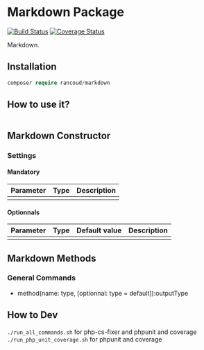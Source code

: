 # Markdown Package

[![Build Status](https://travis-ci.org/rancoud/Markdown.svg?branch=master)](https://travis-ci.org/rancoud/Markdown) [![Coverage Status](https://coveralls.io/repos/github/rancoud/Markdown/badge.svg?branch=master)](https://coveralls.io/github/rancoud/Markdown?branch=master)

Markdown.  

## Installation
```php
composer require rancoud/markdown
```

## How to use it?
```php

```

## Markdown Constructor
### Settings
#### Mandatory
| Parameter | Type | Description |
| --- | --- | --- |
|  |  |  |

#### Optionnals
| Parameter | Type | Default value | Description |
| --- | --- | --- | --- |
|  |  |  |  |

## Markdown Methods
### General Commands  
* method(name: type, [optionnal: type = default]):outputType  

## How to Dev
`./run_all_commands.sh` for php-cs-fixer and phpunit and coverage  
`./run_php_unit_coverage.sh` for phpunit and coverage  